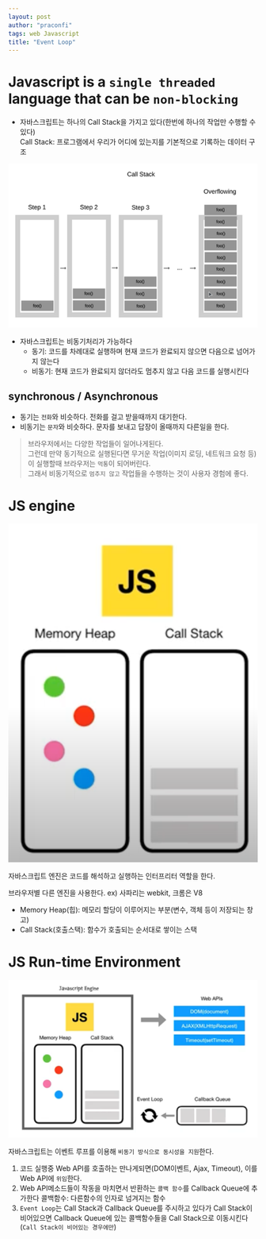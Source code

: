 ```yaml
---
layout: post
author: "praconfi"
tags: web Javascript
title: "Event Loop"
---
```


# Javascript is a `single threaded` language that can be `non-blocking`

- 자바스크립트는 하나의 Call Stack을 가지고 있다(한번에 하나의 작업만 수행할 수 있다)  
Call Stack: 프로그램에서 우리가 어디에 있는지를 기본적으로 기록하는 데이터 구조  

![스크린샷 2022-03-08 오전 11.21.59.png](../assets/callStack.png)

- 자바스크립트는 비동기처리가 가능하다  
  - 동기: 코드를 차례대로 실행하며 현재 코드가 완료되지 않으면 다음으로 넘어가지 않는다  
  - 비동기: 현재 코드가 완료되지 않더라도 멈추지 않고 다음 코드를 실행시킨다
    

## synchronous / Asynchronous

- 동기는 `전화`와 비슷하다. 전화를 걸고 받을때까지 대기한다.
- 비동기는 `문자`와 비슷하다. 문자를 보내고 답장이 올때까지 다른일을 한다.

> 브라우저에서는 다양한 작업들이 일어나게된다.  
> 그런데 만약 동기적으로 실행된다면 무거운 작업(이미지 로딩, 네트워크 요청 등)이 실행할때 브라우저는 `먹통`이 되어버린다.   
> 그래서 비동기적으로 `멈추지 않고` 작업들을 수행하는 것이 사용자 경험에 좋다.

# JS engine

![스크린샷 2022-03-07 오후 4.24.47.png](../assets/jsEngine.png)

자바스크립트 엔진은 코드를 해석하고 실행하는 인터프리터 역할을 한다.

브라우저별 다른 엔진을 사용한다. ex) 사파리는 webkit, 크롬은 V8

- Memory Heap(힙): 메모리 할당이 이루어지는 부분(변수, 객체 등이 저장되는 창고)  
- Call Stack(호출스택): 함수가 호출되는 순서대로 쌓이는 스택  

# JS Run-time Environment

![스크린샷 2022-03-07 오후 4.34.15.png](../assets/jsRunTime.png)

자바스크립트는 이벤트 루프를 이용해 `비동기 방식으로 동시성을 지원`한다.  

1. 코드 실행중 Web API를 호출하는 만나게되면(DOM이벤트, Ajax, Timeout), 이를 Web API에 `위임`한다.
2. Web API메소드들이 작동을 마치면서 반환하는 `콜백 함수`를 Callback Queue에 추가한다
콜백함수: 다른함수의 인자로 넘겨지는 함수
3. `Event Loop`는 Call Stack과 Callback Queue를 주시하고 있다가 Call Stack이 비어있으면 Callback Queue에 있는 콜백함수들을 Call Stack으로 이동시킨다(`Call Stack이 비어있는 경우에만`)